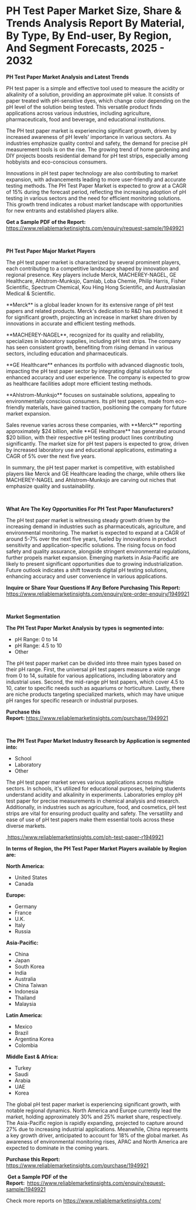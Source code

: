 <p><h1>PH Test Paper Market Size, Share & Trends Analysis Report By Material, By Type, By End-user, By Region, And Segment Forecasts, 2025 - 2032</h1></p><p><strong>PH Test Paper Market Analysis and Latest Trends</strong></p>
<p><p>PH test paper is a simple and effective tool used to measure the acidity or alkalinity of a solution, providing an approximate pH value. It consists of paper treated with pH-sensitive dyes, which change color depending on the pH level of the solution being tested. This versatile product finds applications across various industries, including agriculture, pharmaceuticals, food and beverage, and educational institutions.</p><p>The PH test paper market is experiencing significant growth, driven by increased awareness of pH levels' importance in various sectors. As industries emphasize quality control and safety, the demand for precise pH measurement tools is on the rise. The growing trend of home gardening and DIY projects boosts residential demand for pH test strips, especially among hobbyists and eco-conscious consumers.</p><p>Innovations in pH test paper technology are also contributing to market expansion, with advancements leading to more user-friendly and accurate testing methods. The PH Test Paper Market is expected to grow at a CAGR of 15% during the forecast period, reflecting the increasing adoption of pH testing in various sectors and the need for efficient monitoring solutions. This growth trend indicates a robust market landscape with opportunities for new entrants and established players alike.</p></p>
<p><strong>Get a Sample PDF of the Report:&nbsp;</strong> <a href="https://www.reliablemarketinsights.com/enquiry/request-sample/1949921?utm_campaign=3021&utm_medium=2&utm_source=Github&utm_content=ia&utm_term=04032025&utm_id=ph-test-paper">https://www.reliablemarketinsights.com/enquiry/request-sample/1949921</a></p>
<p>&nbsp;</p>
<p><strong>PH Test Paper Major Market Players</strong></p>
<p><p>The pH test paper market is characterized by several prominent players, each contributing to a competitive landscape shaped by innovation and regional presence. Key players include Merck, MACHEREY-NAGEL, GE Healthcare, Ahlstrom-Munksjo, Camlab, Loba Chemie, Philip Harris, Fisher Scientific, Spectrum Chemical, Kou Hing Hong Scientific, and Australasian Medical & Scientific.</p><p>**Merck** is a global leader known for its extensive range of pH test papers and related products. Merck's dedication to R&D has positioned it for significant growth, projecting an increase in market share driven by innovations in accurate and efficient testing methods.</p><p>**MACHEREY-NAGEL**, recognized for its quality and reliability, specializes in laboratory supplies, including pH test strips. The company has seen consistent growth, benefiting from rising demand in various sectors, including education and pharmaceuticals.</p><p>**GE Healthcare** enhances its portfolio with advanced diagnostic tools, impacting the pH test paper sector by integrating digital solutions for enhanced accuracy and user experience. The company is expected to grow as healthcare facilities adopt more efficient testing methods.</p><p>**Ahlstrom-Munksjo** focuses on sustainable solutions, appealing to environmentally conscious consumers. Its pH test papers, made from eco-friendly materials, have gained traction, positioning the company for future market expansion.</p><p>Sales revenue varies across these companies, with **Merck** reporting approximately $24 billion, while **GE Healthcare** has generated around $20 billion, with their respective pH testing product lines contributing significantly. The market size for pH test papers is expected to grow, driven by increased laboratory use and educational applications, estimating a CAGR of 5% over the next five years.</p><p>In summary, the pH test paper market is competitive, with established players like Merck and GE Healthcare leading the charge, while others like MACHEREY-NAGEL and Ahlstrom-Munksjo are carving out niches that emphasize quality and sustainability.</p></p>
<p>&nbsp;</p>
<p><strong>What Are The Key Opportunities For PH Test Paper Manufacturers?</strong></p>
<p><p>The pH test paper market is witnessing steady growth driven by the increasing demand in industries such as pharmaceuticals, agriculture, and environmental monitoring. The market is expected to expand at a CAGR of around 5-7% over the next five years, fueled by innovations in product sensitivity and application-specific solutions. The rising focus on food safety and quality assurance, alongside stringent environmental regulations, further propels market expansion. Emerging markets in Asia-Pacific are likely to present significant opportunities due to growing industrialization. Future outlook indicates a shift towards digital pH testing solutions, enhancing accuracy and user convenience in various applications.</p></p>
<p><strong>Inquire or Share Your Questions If Any Before Purchasing This Report:</strong> <a href="https://www.reliablemarketinsights.com/enquiry/pre-order-enquiry/1949921?utm_campaign=3021&utm_medium=2&utm_source=Github&utm_content=ia&utm_term=04032025&utm_id=ph-test-paper">https://www.reliablemarketinsights.com/enquiry/pre-order-enquiry/1949921</a></p>
<p>&nbsp;</p>
<p><strong>Market Segmentation</strong></p>
<p><strong>The PH Test Paper Market Analysis by types is segmented into:</strong></p>
<p><ul><li>pH Range: 0 to 14</li><li>pH Range: 4.5 to 10</li><li>Other</li></ul></p>
<p><p>The pH test paper market can be divided into three main types based on their pH range. First, the universal pH test papers measure a wide range from 0 to 14, suitable for various applications, including laboratory and industrial uses. Second, the mid-range pH test papers, which cover 4.5 to 10, cater to specific needs such as aquariums or horticulture. Lastly, there are niche products targeting specialized markets, which may have unique pH ranges for specific research or industrial purposes.</p></p>
<p><strong>Purchase this Report:&nbsp;</strong><a href="https://www.reliablemarketinsights.com/purchase/1949921?utm_campaign=3021&utm_medium=2&utm_source=Github&utm_content=ia&utm_term=04032025&utm_id=ph-test-paper">https://www.reliablemarketinsights.com/purchase/1949921</a></p>
<p>&nbsp;</p>
<p><strong>The PH Test Paper Market Industry Research by Application is segmented into:</strong></p>
<p><ul><li>School</li><li>Laboratory</li><li>Other</li></ul></p>
<p><p>The pH test paper market serves various applications across multiple sectors. In schools, it's utilized for educational purposes, helping students understand acidity and alkalinity in experiments. Laboratories employ pH test paper for precise measurements in chemical analysis and research. Additionally, in industries such as agriculture, food, and cosmetics, pH test strips are vital for ensuring product quality and safety. The versatility and ease of use of pH test papers make them essential tools across these diverse markets.</p></p>
<p><a href="https://www.reliablemarketinsights.com/ph-test-paper-r1949921?utm_campaign=3021&utm_medium=2&utm_source=Github&utm_content=ia&utm_term=04032025&utm_id=ph-test-paper">&nbsp;https://www.reliablemarketinsights.com/ph-test-paper-r1949921</a></p>
<p><strong>In terms of Region, the PH Test Paper Market Players available by Region are:</strong></p>
<p>
    <p> <strong> North America: </strong>
        <ul>
            <li>United States</li>
            <li>Canada</li>
        </ul>
        </p> 
    <p> <strong> Europe: </strong>
        <ul>
            <li>Germany</li>
            <li>France</li>
            <li>U.K.</li>
            <li>Italy</li>
            <li>Russia</li>
        </ul>
        </p> 
    <p> <strong> Asia-Pacific: </strong>
        <ul>
            <li>China</li>
            <li>Japan</li>
            <li>South Korea</li>
            <li>India</li>
            <li>Australia</li>
            <li>China Taiwan</li>
            <li>Indonesia</li>
            <li>Thailand</li>
            <li>Malaysia</li>
        </ul>
        </p> 
    <p> <strong> Latin America: </strong>
        <ul>
            <li>Mexico</li>
            <li>Brazil</li>
            <li>Argentina Korea</li>
            <li>Colombia</li>
        </ul>
        </p> 
    <p> <strong> Middle East & Africa: </strong>
        <ul>
            <li>Turkey</li>
            <li>Saudi</li>
            <li>Arabia</li>
            <li>UAE</li>
            <li>Korea</li>
        </ul>
    </p>
    </p>
<p><p>The global pH test paper market is experiencing significant growth, with notable regional dynamics. North America and Europe currently lead the market, holding approximately 30% and 25% market share, respectively. The Asia-Pacific region is rapidly expanding, projected to capture around 27% due to increasing industrial applications. Meanwhile, China represents a key growth driver, anticipated to account for 18% of the global market. As awareness of environmental monitoring rises, APAC and North America are expected to dominate in the coming years.</p></p>
<p><strong>Purchase this Report: </strong><a href="https://www.reliablemarketinsights.com/purchase/1949921?utm_campaign=3021&utm_medium=2&utm_source=Github&utm_content=ia&utm_term=04032025&utm_id=ph-test-paper">https://www.reliablemarketinsights.com/purchase/1949921</a></p>
<p>&nbsp;<strong>Get a Sample PDF of the Report:&nbsp;&nbsp;</strong><a href="https://www.reliablemarketinsights.com/enquiry/request-sample/1949921?utm_campaign=3021&utm_medium=2&utm_source=Github&utm_content=ia&utm_term=04032025&utm_id=ph-test-paper">https://www.reliablemarketinsights.com/enquiry/request-sample/1949921</a></p>
<p><strong></strong></p>
<p>Check more reports on <a href="https://www.reliablemarketinsights.com/?utm_campaign=3021&utm_medium=2&utm_source=Github&utm_content=ia&utm_term=04032025&utm_id=ph-test-paper">https://www.reliablemarketinsights.com/</a></p>